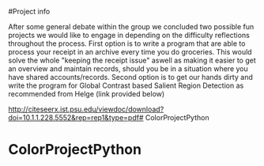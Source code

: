 #Project info

After some general debate within the group we concluded two possible fun projects we would like to engage in depending on the difficulty reflections throughout the process. First option is to write a program that are able to process your receipt in an archive every time you do groceries. This would solve the whole "keeping the receipt issue" aswell as making it easier to get an overview and maintain records, should you be in a situation where you have shared accounts/records. Second option is to get our hands dirty and write the program for Global Contrast based Salient Region Detection as recommended from Helge (link provided below)


http://citeseerx.ist.psu.edu/viewdoc/download?doi=10.1.1.228.5552&rep=rep1&type=pdf# ColorProjectPython
# ColorProjectPython
